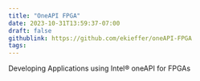 ```yaml
---
title: "OneAPI FPGA"
date: 2023-10-31T13:59:37-07:00
draft: false
githublink: https://github.com/ekieffer/oneAPI-FPGA
tags: 
---
```

Developing Applications using Intel® oneAPI for FPGAs 
